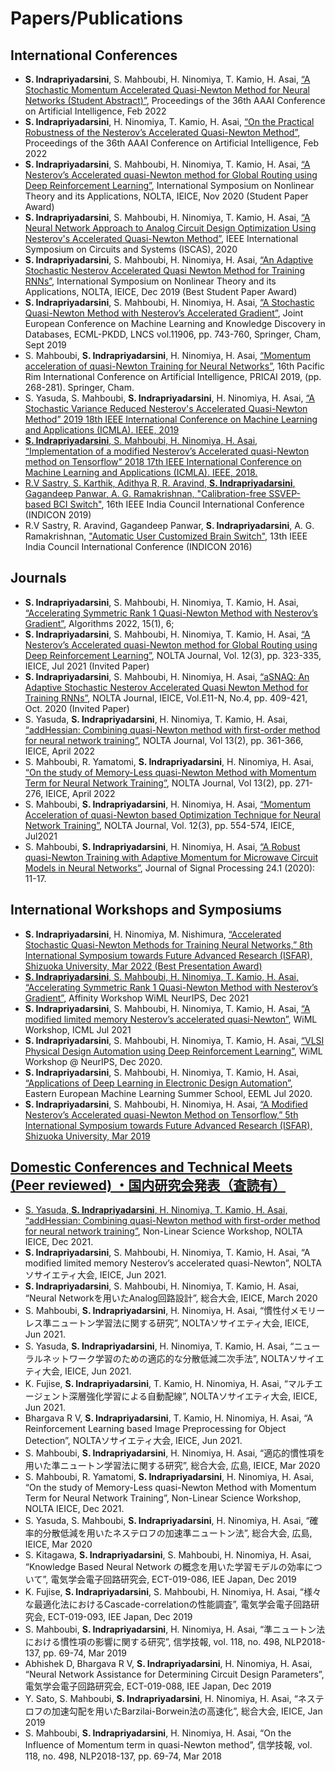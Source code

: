 <h1>Papers/Publications </h1>
<h2> International Conferences </h2>
<ul>
  <li><b>S. Indrapriyadarsini</b>, S. Mahboubi, H. Ninomiya, T. Kamio, H. Asai, <a href="https://www.aaai.org/AAAI22Papers/SA-00366-IndrapriyadarsiniS.pdf">“A Stochastic Momentum Accelerated Quasi-Newton Method for Neural Networks (Student Abstract)”</a>, Proceedings of the 36th AAAI Conference on Artificial Intelligence, Feb 2022</li>
  
  <li><b>S. Indrapriyadarsini</b>, H. Ninomiya, T. Kamio, H. Asai, <a href="https://www.aaai.org/AAAI22Papers/DC-00175-IndrapriyadarsiniS.pdf"> “On the Practical Robustness of the Nesterov’s Accelerated Quasi-Newton Method”</a>, Proceedings of the 36th AAAI Conference on Artificial Intelligence, Feb 2022</li>
  <li><b>S. Indrapriyadarsini</b>, S. Mahboubi, H. Ninomiya, T. Kamio, H. Asai, <a href="https://arxiv.org/abs/2010.09465">“A Nesterov’s Accelerated quasi-Newton method for Global Routing using Deep Reinforcement Learning”</a>, International Symposium on Nonlinear Theory and its Applications, NOLTA, IEICE, Nov 2020 (Student Paper Award)
</li>
  <li><b>S. Indrapriyadarsini</b>, S. Mahboubi, H. Ninomiya, T. Kamio, H. Asai, <a href="https://ieeexplore.ieee.org/document/9181152">“A Neural Network Approach to Analog Circuit Design Optimization Using Nesterov's Accelerated Quasi-Newton Method”</a>, IEEE International Symposium on Circuits and Systems (ISCAS), 2020 </li>
  <li><b>S. Indrapriyadarsini</b>, S. Mahboubi, H. Ninomiya, H. Asai, <a href="https://arxiv.org/abs/1909.03620">“An Adaptive Stochastic Nesterov Accelerated Quasi Newton Method for Training RNNs”</a>, International Symposium on Nonlinear Theory and its Applications, NOLTA, IEICE, Dec 2019 (Best Student Paper Award)
</li>
  <li><b>S. Indrapriyadarsini</b>, S. Mahboubi, H. Ninomiya, H. Asai, <a href="https://link.springer.com/chapter/10.1007/978-3-030-46150-8_43">“A Stochastic Quasi-Newton Method with Nesterov’s Accelerated Gradient”</a>, Joint European Conference on Machine Learning and Knowledge Discovery in Databases, ECML-PKDD, LNCS vol.11906, pp. 743-760, Springer, Cham, Sept 2019 </li>
  
  <li>S. Mahboubi, <b>S. Indrapriyadarsini</b>, H. Ninomiya, H. Asai, <a href="https://www.springerprofessional.de/en/momentum-acceleration-of-quasi-newton-training-for-neural-networ/17095012">“Momentum acceleration of quasi-Newton Training for Neural Networks”</a>, 16th Pacific Rim International Conference on Artificial Intelligence, PRICAI 2019, (pp. 268-281). Springer, Cham.</li>
  
  <li>S. Yasuda, S. Mahboubi, <b>S. Indrapriyadarsini</b>, H. Ninomiya, H. Asai, <a href="https://ieeexplore.ieee.org/document/8999311">“A Stochastic Variance Reduced Nesterov's Accelerated Quasi-Newton
 Method” 2019 18th IEEE International Conference on Machine Learning and Applications (ICMLA). IEEE, 2019</li>
 
  <li><b>S. Indrapriyadarsini</b>, S. Mahboubi, H. Ninomiya, H. Asai, <a href="https://ieeexplore.ieee.org/document/8614210">“Implementation of a modified Nesterov’s Accelerated quasi-Newton method on Tensorflow” 2018 17th IEEE International Conference on Machine Learning and Applications (ICMLA). IEEE, 2018.</li>
  
  <li>R.V Sastry, S. Karthik, Adithya R, R. Aravind, <b>S. Indrapriyadarsini</b>, Gagandeep Panwar, A. G. Ramakrishnan, <a href="https://ieeexplore.ieee.org/abstract/document/9028973">"Calibration-free SSVEP-based BCI Switch"</a>, 16th IEEE India Council International Conference (INDICON 2019)</li>
  
  <li>R.V Sastry, R. Aravind, Gagandeep Panwar, <b>S. Indrapriyadarsini</b>, A. G. Ramakrishnan, <a href="http://ieeexplore.ieee.org/document/7839045/">"Automatic User Customized Brain Switch"</a>, 13th IEEE India Council International Conference (INDICON 2016)</li>
</ul>

 <h2> Journals </h2>
 <ul>
<li><b>S. Indrapriyadarsini</b>, S. Mahboubi, H. Ninomiya, T. Kamio, H. Asai, <a href="https://www.mdpi.com/1999-4893/15/1/6">“Accelerating Symmetric Rank 1 Quasi-Newton Method with Nesterov’s Gradient”</a>, Algorithms 2022, 15(1), 6;  </li>
<li>	<b>S. Indrapriyadarsini</b>, S. Mahboubi, H. Ninomiya, T. Kamio, H. Asai, <a href="https://www.jstage.jst.go.jp/article/nolta/12/3/12_323/_article">“A Nesterov’s Accelerated quasi-Newton method for Global Routing using Deep Reinforcement Learning”</a>, NOLTA Journal, Vol. 12(3), pp. 323-335, IEICE, Jul 2021 (Invited Paper)</li>
<li>	<b>S. Indrapriyadarsini</b>, S. Mahboubi, H. Ninomiya, H. Asai, <a href="https://www.jstage.jst.go.jp/article/nolta/11/4/11_409/_article">“aSNAQ: An Adaptive Stochastic Nesterov Accelerated Quasi Newton Method for Training RNNs”</a>, NOLTA Journal, IEICE, Vol.E11-N, No.4, pp. 409-421, Oct. 2020 (Invited Paper)</li>
<li>	S. Yasuda, <b>S. Indrapriyadarsini</b>, H. Ninomiya, T. Kamio, H. Asai, <a href="https://www.jstage.jst.go.jp/article/nolta/13/2/13_361/_article/-char/en">“addHessian: Combining quasi-Newton method with first-order method for neural network training”</a>, NOLTA Journal, Vol 13(2), pp. 361-366, IEICE, April 2022</li>
<li>	S. Mahboubi, R.  Yamatomi, <b>S. Indrapriyadarsini</b>, H. Ninomiya, H. Asai, <a href="https://www.jstage.jst.go.jp/article/nolta/13/2/13_271/_article/-char/en">“On the study of Memory-Less quasi-Newton Method with Momentum Term for Neural Network Training”</a>, NOLTA Journal, Vol 13(2), pp. 271-276, IEICE, April 2022</li>
<li>	S. Mahboubi, <b>S. Indrapriyadarsini</b>, H. Ninomiya, H. Asai, <a href="https://www.jstage.jst.go.jp/article/nolta/12/3/12_554/_article">“Momentum Acceleration of quasi-Newton based Optimization Technique for Neural Network Training”</a>, NOLTA Journal, Vol. 12(3), pp. 554-574, IEICE, Jul2021 </li>
<li>	S. Mahboubi, <b>S. Indrapriyadarsini</b>, H. Ninomiya, H. Asai, <a href="https://www.jstage.jst.go.jp/article/jsp/24/1/24_11/_article/-char/ja/">“A Robust quasi-Newton Training with Adaptive Momentum for Microwave Circuit Models in Neural Networks”</a>, Journal of Signal Processing 24.1 (2020): 11-17.</li>
</ul>


 <h2> International Workshops and Symposiums </h2>
 <ul>
<li>	<b>S. Indrapriyadarsini</b>, H. Ninomiya, M. Nishimura, <a href="url">“Accelerated Stochastic Quasi-Newton Methods for Training Neural Networks,” 8th International Symposium towards Future Advanced Research (ISFAR), Shizuoka University, Mar 2022 (Best Presentation Award)</li>
<li>	<b>S. Indrapriyadarsini</b>, S. Mahboubi, H. Ninomiya, T. Kamio, H. Asai, <a href="https://neurips.cc/media/PosterPDFs/NeurIPS 2021/e00da03b685a0dd18fb6a08af0923de0_QxxwcQC.png">“Accelerating Symmetric Rank 1 Quasi-Newton Method with Nesterov’s Gradient”</a>, Affinity Workshop WiML NeurIPS, Dec 2021</li>
<li>	<b>S. Indrapriyadarsini</b>, S. Mahboubi, H. Ninomiya, T. Kamio, H. Asai, <a href="https://arxiv.org/abs/2112.01327">“A modified limited memory Nesterov’s accelerated quasi-Newton”</a>, WiML Workshop, ICML Jul 2021</li>
<li>	<b>S. Indrapriyadarsini</b>, S. Mahboubi, H. Ninomiya, T. Kamio, H. Asai, <a href="https://drive.google.com/file/d/1vCaf5PCfr50DYrZD2SrSkpG9T8DILhU7/view?usp=sharing">“VLSI Physical Design Automation using Deep Reinforcement Learning”</a>, WiML Workshop @ NeurIPS, Dec 2020.</li>
<li> <b>S. Indrapriyadarsini</b>, S. Mahboubi, H. Ninomiya, T. Kamio, H. Asai, <a href="https://youtu.be/ka7myLeeQ_U">“Applications of Deep Learning in Electronic Design Automation”</a>, Eastern European Machine Learning Summer School, EEML Jul 2020.</li>
<li> <b>S. Indrapriyadarsini</b>, S. Mahboubi, H. Ninomiya, H. Asai, <a href="url">“A Modified Nesterov’s Accelerated quasi-Newton Method on Tensorflow,” 5th International Symposium towards Future Advanced Research (ISFAR), Shizuoka University, Mar 2019 </li>
  </ul>
  
 <h2> Domestic Conferences and Technical Meets (Peer reviewed) ・国内研究会発表（査読有）</h2>
 <ul>
<li>	S. Yasuda, <b>S. Indrapriyadarsini</b>, H. Ninomiya, T. Kamio, H. Asai, “addHessian: Combining quasi-Newton method with first-order method for neural network training”</a>, Non-Linear Science Workshop, NOLTA IEICE, Dec 2021.</li>
<li>	<b>S. Indrapriyadarsini</b>, S. Mahboubi, H. Ninomiya, T. Kamio, H. Asai, “A modified limited memory Nesterov’s accelerated quasi-Newton”</a>, NOLTAソサイエティ大会, IEICE, Jun 2021.</li>
<li>	<b>S. Indrapriyadarsini</b>, S. Mahboubi, H. Ninomiya, T. Kamio, H. Asai, “Neural Networkを用いたAnalog回路設計”</a>, 総合大会, IEICE, March 2020</li>
<li>	S. Mahboubi, <b>S. Indrapriyadarsini</b>, H. Ninomiya, H. Asai, “慣性付メモリーレス準ニュートン学習法に関する研究”</a>, NOLTAソサイエティ大会, IEICE, Jun 2021.</li>
<li>	S. Yasuda, <b>S. Indrapriyadarsini</b>, H. Ninomiya, T. Kamio, H. Asai, “ニューラルネットワーク学習のための適応的な分散低減二次手法”</a>, NOLTAソサイエティ大会, IEICE, Jun 2021.</li>
<li>	K. Fujise, <b>S. Indrapriyadarsini</b>, T. Kamio, H. Ninomiya, H. Asai, “マルチエージェント深層強化学習による自動配線”</a>, NOLTAソサイエティ大会, IEICE, Jun 2021.</li>
<li>	Bhargava R V, <b>S. Indrapriyadarsini</b>, T. Kamio, H. Ninomiya, H. Asai, “A Reinforcement Learning based Image Preprocessing for Object Detection”</a>, NOLTAソサイエティ大会, IEICE, Jun 2021.</li>
<li>	S. Mahboubi, <b>S. Indrapriyadarsini</b>, H. Ninomiya, H. Asai, “適応的慣性項を用いた準ニュートン学習法に関する研究”</a>, 総合大会, 広島, IEICE, Mar 2020</li>
<li>	S. Mahboubi, R.  Yamatomi, <b>S. Indrapriyadarsini</b>, H. Ninomiya, H. Asai, “On the study of Memory-Less quasi-Newton Method with Momentum Term for Neural Network Training”</a>, Non-Linear Science Workshop, NOLTA IEICE, Dec 2021.</li>
<li>	S. Yasuda, S. Mahboubi, <b>S. Indrapriyadarsini</b>, H. Ninomiya, H. Asai, “確率的分散低減を用いたネステロフの加速準ニュートン法”</a>, 総合大会, 広島, IEICE, Mar 2020 </li>
<li>	S.  Kitagawa, <b>S. Indrapriyadarsini</b>, S. Mahboubi, H. Ninomiya, H. Asai, “Knowledge Based Neural Network の概念を用いた学習モデルの効率について”</a>, 電気学会電子回路研究会, ECT-019-086, IEE Japan, Dec 2019 </li>
<li>	K. Fujise, <b>S. Indrapriyadarsini</b>, S. Mahboubi, H. Ninomiya, H. Asai, “様々な最適化法におけるCascade-correlationの性能調査”</a>, 電気学会電子回路研究会, ECT-019-093, IEE Japan, Dec 2019 </li>
<li>	S. Mahboubi, <b>S. Indrapriyadarsini</b>, H. Ninomiya, H. Asai, “準ニュートン法における慣性項の影響に関する研究”</a>, 信学技報, vol. 118, no. 498, NLP2018-137, pp. 69-74, Mar 2019 </li>
<li>	Abhishek D, Bhargava R V, <b>S. Indrapriyadarsini</b>, H. Ninomiya, H. Asai, “Neural Network Assistance for Determining Circuit Design Parameters”</a>, 電気学会電子回路研究会, ECT-019-088, IEE Japan, Dec 2019 </li>
<li>	Y.  Sato, S. Mahboubi, <b>S. Indrapriyadarsini</b>, H. Ninomiya, H. Asai, “ネステロフの加速勾配を用いたBarzilai-Borwein法の高速化”</a>, 総合大会, IEICE, Jan 2019 </li>
<li>	S. Mahboubi, <b>S. Indrapriyadarsini</b>, H. Ninomiya, H. Asai, “On the Influence of Momentum term in quasi-Newton method”</a>, 信学技報, vol. 118, no. 498, NLP2018-137, pp. 69-74, Mar 2018 </li>

 </ul>
